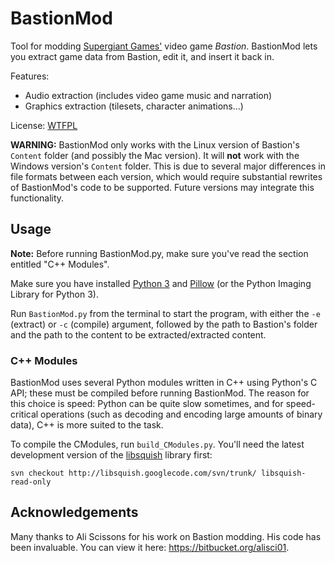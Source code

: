 BastionMod
==========

Tool for modding [Supergiant Games'](http://supergiantgames.com/) video game *Bastion*. BastionMod lets you extract game data from Bastion, edit it, and insert it back in.

Features:
  - Audio extraction (includes video game music and narration)
  - Graphics extraction (tilesets, character animations...)

License: [WTFPL](http://www.wtfpl.net/)

**WARNING:** BastionMod only works with the Linux version of Bastion's `Content` folder (and possibly the Mac version). It will **not** work with the Windows version's `Content` folder. This is due to several major differences in file formats between each version, which would require substantial rewrites of BastionMod's code to be supported. Future versions may integrate this functionality.

## Usage ##
**Note:** Before running BastionMod.py, make sure you've read the section entitled "C++ Modules".

Make sure you have installed [Python 3](http://python.org/) and [Pillow](http://python-imaging.github.io/) (or the Python Imaging Library for Python 3).

Run `BastionMod.py` from the terminal to start the program, with either the `-e` (extract) or `-c` (compile) argument, followed by the path to Bastion's folder and the path to the content to be extracted/extracted content.

### C++ Modules ###
BastionMod uses several Python modules written in C++ using Python's C API; these must be compiled before running BastionMod. The reason for this choice is speed: Python can be quite slow sometimes, and for speed-critical operations (such as decoding and encoding large amounts of binary data), C++ is more suited to the task.

To compile the CModules, run `build_CModules.py`. You'll need the latest development version of the [libsquish](https://code.google.com/p/libsquish/) library first:

    svn checkout http://libsquish.googlecode.com/svn/trunk/ libsquish-read-only

## Acknowledgements ##
Many thanks to Ali Scissons for his work on Bastion modding. His code has been invaluable. You can view it here: https://bitbucket.org/alisci01.
